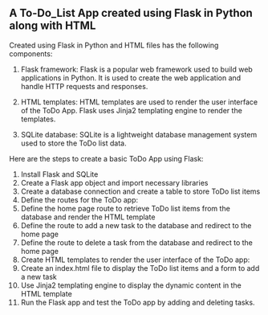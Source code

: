 ## A To-Do_List App created using Flask in Python along with HTML

Created using Flask in Python and HTML files has the following components:

1. Flask framework: Flask is a popular web framework used to build web applications in Python. It is used to create the web application and handle HTTP requests and responses.

2. HTML templates: HTML templates are used to render the user interface of the ToDo App. Flask uses Jinja2 templating engine to render the templates.

3. SQLite database: SQLite is a lightweight database management system used to store the ToDo list data.

Here are the steps to create a basic ToDo App using Flask:

  1.  Install Flask and SQLite
  2.  Create a Flask app object and import necessary libraries
  3.  Create a database connection and create a table to store ToDo list items
  4.  Define the routes for the ToDo app:
  5.  Define the home page route to retrieve ToDo list items from the database and render the HTML template
  6.  Define the route to add a new task to the database and redirect to the home page
  7.  Define the route to delete a task from the database and redirect to the home page
  8.  Create HTML templates to render the user interface of the ToDo app:
  9.  Create an index.html file to display the ToDo list items and a form to add a new task
  10. Use Jinja2 templating engine to display the dynamic content in the HTML template
  11. Run the Flask app and test the ToDo app by adding and deleting tasks.
